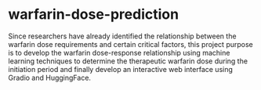 # warfarin-dose-prediction
Since researchers have already identified the relationship between the warfarin dose requirements and certain critical factors, this project purpose is to develop the warfarin dose-response relationship using machine learning techniques to determine the therapeutic warfarin dose during the initiation period and finally develop an interactive web interface using  Gradio and HuggingFace.
